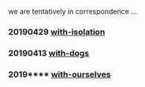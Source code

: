 we are tentatively in correspondence ...

### 20190429 [with-isolation](https://we-are-tentatively.github.io/in-correspondence/20190429-with-isolation)

### 20190413 [with-dogs](https://we-are-tentatively.github.io/in-correspondence/20190409-with-dogs)

### 2019**** [with-ourselves](https://we-are-tentatively.github.io/in-correspondence/with-ourselves)
